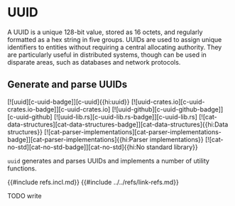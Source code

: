 # UUID

A UUID is a unique 128-bit value, stored as 16 octets, and regularly formatted as a hex string in five groups. UUIDs are used to assign unique identifiers to entities without requiring a central allocating authority. They are particularly useful in distributed systems, though can be used in disparate areas, such as databases and network protocols.

## Generate and parse UUIDs

[![uuid][c-uuid-badge]][c-uuid]{{hi:uuid}}
[![uuid-crates.io][c-uuid-crates.io-badge]][c-uuid-crates.io]
[![uuid-github][c-uuid-github-badge]][c-uuid-github]
[![uuid-lib.rs][c-uuid-lib.rs-badge]][c-uuid-lib.rs]
[![cat-data-structures][cat-data-structures-badge]][cat-data-structures]{{hi:Data structures}}
[![cat-parser-implementations][cat-parser-implementations-badge]][cat-parser-implementations]{{hi:Parser implementations}}
[![cat-no-std][cat-no-std-badge]][cat-no-std]{{hi:No standard library}}

`uuid` generates and parses UUIDs and implements a number of utility functions.

{{#include refs.incl.md}}
{{#include ../../refs/link-refs.md}}

<div class="hidden">
TODO write
</div>
